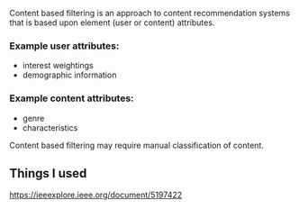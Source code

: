 Content based filtering is an approach to content recommendation systems that is based upon element (user or content) attributes. 
### Example user attributes: 
- interest weightings
- demographic information
### Example content attributes: 
- genre
- characteristics

Content based filtering may require manual classification of content.
## Things I used
https://ieeexplore.ieee.org/document/5197422